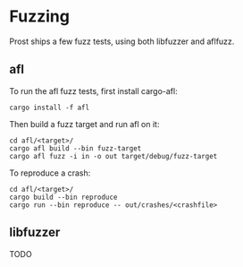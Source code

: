 # Fuzzing

Prost ships a few fuzz tests, using both libfuzzer and aflfuzz.


## afl

To run the afl fuzz tests, first install cargo-afl:

    cargo install -f afl

Then build a fuzz target and run afl on it:

    cd afl/<target>/
    cargo afl build --bin fuzz-target
    cargo afl fuzz -i in -o out target/debug/fuzz-target

To reproduce a crash:

    cd afl/<target>/
    cargo build --bin reproduce
    cargo run --bin reproduce -- out/crashes/<crashfile>


## libfuzzer

TODO
